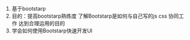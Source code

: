 1. 基于bootstarp
2. 目的：提高bootstarp熟练度 了解Bootstarp是如何与自己写的js css 协同工作 达到合理运用的目的
3. 学会如何使用Bootstarp快速开发UI







